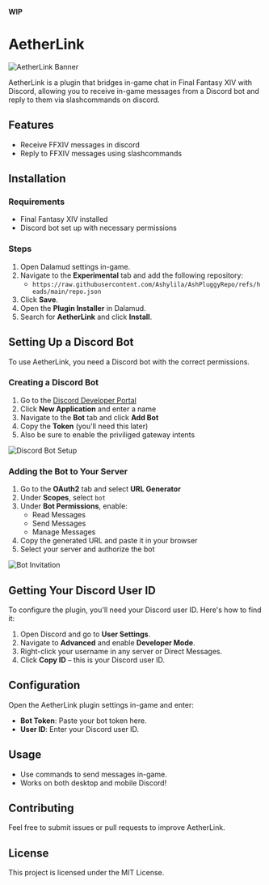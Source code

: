 **WIP**
# AetherLink

![AetherLink Banner](https://i.imgur.com/Rp3GoWV.png)

AetherLink is a plugin that bridges in-game chat in Final Fantasy XIV with Discord, allowing you to receive in-game messages from a Discord bot and reply to them via slashcommands on discord.

## Features
- Receive FFXIV messages in discord
- Reply to FFXIV messages using slashcommands

## Installation

### Requirements
- Final Fantasy XIV installed
- Discord bot set up with necessary permissions

### Steps
1. Open Dalamud settings in-game.
2. Navigate to the **Experimental** tab and add the following repository:
   - `https://raw.githubusercontent.com/Ashylila/AshPluggyRepo/refs/heads/main/repo.json`
3. Click **Save**.
4. Open the **Plugin Installer** in Dalamud.
5. Search for **AetherLink** and click **Install**.

## Setting Up a Discord Bot

To use AetherLink, you need a Discord bot with the correct permissions.

### Creating a Discord Bot
1. Go to the [Discord Developer Portal](https://discord.com/developers/applications)
2. Click **New Application** and enter a name
3. Navigate to the **Bot** tab and click **Add Bot**
4. Copy the **Token** (you'll need this later)
5. Also be sure to enable the priviliged gateway intents

![Discord Bot Setup](image_url)

### Adding the Bot to Your Server
1. Go to the **OAuth2** tab and select **URL Generator**
2. Under **Scopes**, select `bot`
3. Under **Bot Permissions**, enable:
   - Read Messages
   - Send Messages
   - Manage Messages
4. Copy the generated URL and paste it in your browser
5. Select your server and authorize the bot

![Bot Invitation](image_url)

## Getting Your Discord User ID
To configure the plugin, you'll need your Discord user ID. Here's how to find it:
1. Open Discord and go to **User Settings**.
2. Navigate to **Advanced** and enable **Developer Mode**.
3. Right-click your username in any server or Direct Messages.
4. Click **Copy ID** – this is your Discord user ID.

## Configuration
Open the AetherLink plugin settings in-game and enter:
- **Bot Token**: Paste your bot token here.
- **User ID**: Enter your Discord user ID.

## Usage
- Use commands to send messages in-game.
- Works on both desktop and mobile Discord!

## Contributing
Feel free to submit issues or pull requests to improve AetherLink.

## License
This project is licensed under the MIT License.
